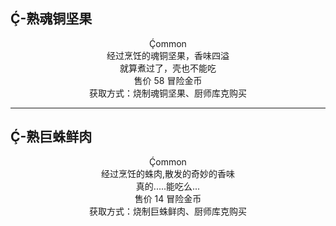 ## Ḉ-熟魂铜坚果
<center>Ḉommon</br>
经过烹饪的魂铜坚果，香味四溢</br>
就算煮过了，壳也不能吃</br>
售价 58 冒险金币</br>
获取方式：烧制魂铜坚果、厨师库克购买
</center>

---
## Ḉ-熟巨蛛鲜肉
<center>Ḉommon</br>
经过烹饪的蛛肉,散发的奇妙的香味</br>
真的.....能吃么...</br>
售价 14 冒险金币</br>
获取方式：烧制巨蛛鲜肉、厨师库克购买
</center>




